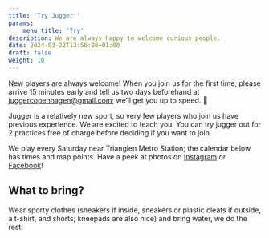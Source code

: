 ```yaml
---
title: 'Try Jugger!'
params:
    menu_title: 'Try'
description: We are always happy to welcome curious people.
date: 2024-03-22T13:56:08+01:00
draft: false
weight: 10
---
```


New players are always welcome! When you join us for the first time, please arrive 15 minutes early and tell us two days beforehand at [juggercopenhagen@gmail.com](mailto:juggercopenhagen@gmail.com); we’ll get you up to speed. 🙂

Jugger is a relatively new sport, so very few players who join us have previous experience. We are excited to teach you. You can try jugger out for 2 practices free of charge before deciding if you want to join.

We play every Saturday near Trianglen Metro Station; the calendar below has times and map points. Have a peek at photos on [Instagram](https://www.instagram.com/juggercph/) or [Facebook](https://www.facebook.com/JuggerCopenhagen/)!

## What to bring?

Wear sporty clothes (sneakers if inside, sneakers or plastic cleats if outside, a t-shirt, and shorts; kneepads are also nice) and bring water, we do the rest!
